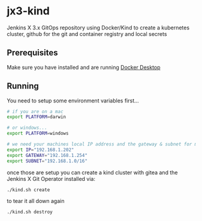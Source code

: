 # jx3-kind

Jenkins X 3.x GitOps repository using Docker/Kind to create a kubernetes cluster, github for the git and container registry and local secrets
      

## Prerequisites 

Make sure you have installed and are running [Docker Desktop](https://www.docker.com/products/docker-desktop)

## Running

You need to setup some environment variables first...

```bash
# if you are on a mac 
export PLATFORM=darwin

# or windows...
export PLATFORM=windows 

# we need your machines local IP address and the gateway & subnet for making the docker network:
export IP="192.168.1.202"
export GATEWAY="192.168.1.254"
export SUBNET="192.168.1.0/16"
```

once those are setup you can create a kind cluster with gitea and the Jenkins X Git Operator installed via:

```bash
./kind.sh create 
```

to tear it all down again

```bash
./kind.sh destroy 
```
